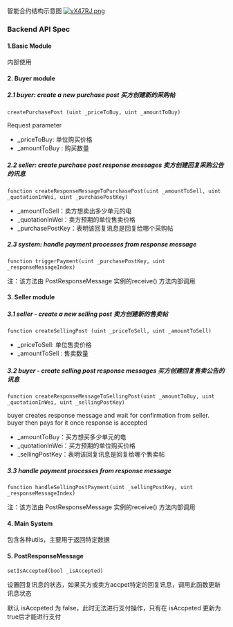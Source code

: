 智能合约结构示意图
[![vX47RJ.png](https://s1.ax1x.com/2022/09/12/vX47RJ.png)](https://imgse.com/i/vX47RJ)

### Backend API Spec

#### 1.Basic Module

内部使用



#### 2. Buyer module

##### 2.1 buyer: create a new purchase post 买方创建新的采购帖

`createPurchasePost (uint _priceToBuy, uint _amountToBuy)`

Request parameter

- _priceToBuy: 单位购买价格
- _amountToBuy : 购买数量

##### 2.2 seller: create purchase post response messages 卖方创建回复采购公告的讯息

  `function createResponseMessageToPurchasePost(uint _amountToSell, uint _quotationInWei, uint _purchasePostKey)`

- _amountToSell：卖方想卖出多少单元的电
- _quotationInWei：卖方预期的单位售卖价格
- _purchasePostKey：表明该回复讯息是回复给哪个采购帖

##### 2.3 system: handle payment processes from response message 

  `function triggerPayment(uint _purchasePostKey, uint _responseMessageIndex)`

注：该方法由 PostResponseMessage 实例的receive() 方法内部调用



#### 3. Seller module

##### 3.1 seller -  create a new selling post 卖方创建新的售卖帖

`function createSellingPost (uint _priceToSell, uint _amountToSell)`

- _priceToSell: 单位售卖价格
- _amountToSell : 售卖数量

##### 3.2 buyer - create selling post response messages 买方创建回复售卖公告的讯息

  `function createResponseMessageToSellingPost(uint _amountToBuy, uint _quotationInWei, uint _sellingPostKey)`

  buyer creates response message and wait for confirmation from seller. buyer then pays for it once response is accepted

- _amountToBuy：买方想买多少单元的电
- _quotationInWei：买方预期的单位购买价格
- _sellingPostKey：表明该回复讯息是回复给哪个售卖帖

##### 3.3 handle payment processes from response message 

`function handleSellingPostPayment(uint _sellingPostKey, uint _responseMessageIndex)`

注：该方法由 PostResponseMessage 实例的receive() 方法内部调用



#### 4. Main System

包含各种utils，主要用于返回特定数据

#### 5. PostResponseMessage

`setIsAccepted(bool _isAccepted)`

设置回复讯息的状态，如果买方或卖方accpet特定的回复讯息，调用此函数更新讯息状态

默认 isAccpeted 为 false，此时无法进行支付操作，只有在  isAccpeted 更新为true后才能进行支付
